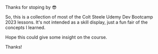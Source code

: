 Thanks for stoping by 😎

So, this is a collection of most of the Colt Steele Udemy Dev Bootcamp 2023 lessons.
It's not intended as a skill display, just a fun fair of the concepts I learned.

Hope this could give some insight on the course.

Thanks!
